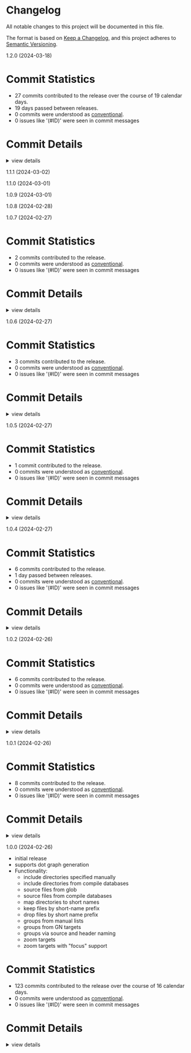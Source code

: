 # Changelog

All notable changes to this project will be documented in this file.

The format is based on [Keep a Changelog](https://keepachangelog.com/en/1.0.0/),
and this project adheres to [Semantic Versioning](https://semver.org/spec/v2.0.0.html).

 1.2.0 (2024-03-18)

# Commit Statistics

<csr-read-only-do-not-edit/>

 - 27 commits contributed to the release over the course of 19 calendar days.
 - 19 days passed between releases.
 - 0 commits were understood as [conventional](https://www.conventionalcommits.org).
 - 0 issues like '(#ID)' were seen in commit messages

# Commit Details

<csr-read-only-do-not-edit/>

<details><summary>view details</summary>

 * **Uncategorized**
    - Add more debug capabilities for compiledb, make the compiledb load more clear ([`cc5084c`](https://github.com/andy31415/igraph/commit/cc5084c8d991b4a0532ab8e7cd5499de064fecf4))
    - Crates update ([`2b88e68`](https://github.com/andy31415/igraph/commit/2b88e68b1c5abe2f20eba0dbcf8cc3a5bdfc46f7))
    - Adjusting changelogs prior to release of include-graph v1.1.1 ([`a76a49a`](https://github.com/andy31415/igraph/commit/a76a49abad65f6a19be4cc90eb9271d44b5ce7c1))
    - Clippy fix ([`00e32ed`](https://github.com/andy31415/igraph/commit/00e32ed7a574dc07bdfc893aa5e1febea900331b))
    - Format and slight output update ([`a1af81c`](https://github.com/andy31415/igraph/commit/a1af81cdf839a1f5fbcd2db303503ec50713e9c2))
    - Bold edges now work ([`543ed2c`](https://github.com/andy31415/igraph/commit/543ed2cb7ecc37411ca79f7419c7fcc3ce9b6842))
    - Add parsing for bold edges ([`6a81588`](https://github.com/andy31415/igraph/commit/6a8158834d49c9c473903c703ab2b74663e43619))
    - More expansion, better maintainability ([`d82638d`](https://github.com/andy31415/igraph/commit/d82638d13a7adb7f79c1ed65e5efa64706c8f251))
    - Adjusting changelogs prior to release of include-graph v1.1.0 ([`cd3f453`](https://github.com/andy31415/igraph/commit/cd3f4539c6c35565449ed5898b7c062d18a7d7c9))
    - Cargo format ([`89ebe92`](https://github.com/andy31415/igraph/commit/89ebe92ba0534068ce9c82ef0a085a4e74e06416))
    - Update config for compiledb to make it clearer ([`9f010a1`](https://github.com/andy31415/igraph/commit/9f010a1b676476bf20b2653bfac41c739f9c6acc))
    - Adjusting changelogs prior to release of include-graph v1.0.9 ([`6f9a138`](https://github.com/andy31415/igraph/commit/6f9a1384d7b29b789cac99948b48ead95d5cc79e))
    - Some doc comments for code to look pretty ([`8bdc874`](https://github.com/andy31415/igraph/commit/8bdc8749acd7fdf481ba4f70beaa892963412b0a))
    - Much more maintainable expansion logic ([`59dba49`](https://github.com/andy31415/igraph/commit/59dba491832b8776c9105bd29b48cc075bc13e48))
    - Move things around a bit ([`59a031f`](https://github.com/andy31415/igraph/commit/59a031f7fbd1baf4a9fc3ad106a93906192ea734))
    - Slight format update ([`1f87653`](https://github.com/andy31415/igraph/commit/1f8765332c5683388ab105ce9cb2e6e0946ba896))
    - Clippy ([`4544240`](https://github.com/andy31415/igraph/commit/45442409ebaf6f0cafc18bbeaf44f5c2210c591c))
    - Much better isolated parsing instructions ([`3f50c54`](https://github.com/andy31415/igraph/commit/3f50c5468fb9f91f696958995bfdb9578ccb193a))
    - Make parsing of variables and assignments a bit more modular ([`d02a1f5`](https://github.com/andy31415/igraph/commit/d02a1f50e9c0a540625d8cee0f6d3e4454b9c961))
    - Start using eyre ... some errors look much nicer ([`c4bcddd`](https://github.com/andy31415/igraph/commit/c4bcddd044da7549403251b9a5440e34332d6d9e))
    - Parsing of compiledb is clearer ([`9b44f56`](https://github.com/andy31415/igraph/commit/9b44f56687141b1f5493e74f894b56c182186d4c))
    - Adjusting changelogs prior to release of include-graph v1.0.8 ([`9ce2f23`](https://github.com/andy31415/igraph/commit/9ce2f231d7b8a63ab50d81723bc28ca2892efb9d))
    - Clippy and format ([`26221af`](https://github.com/andy31415/igraph/commit/26221afb7e335e42201ea4f49408029c1e13f306))
    - Add back coloring of manual groups, add edge coloring capability ([`f4b5997`](https://github.com/andy31415/igraph/commit/f4b59979a223fe009a3346922c96c9c0af8010d8))
    - Add support for manual group coloring. ([`ef09081`](https://github.com/andy31415/igraph/commit/ef09081b8704dfb7946eecc6a6f3e748a91a6515))
    - Prepare for edge coloring ([`23a0beb`](https://github.com/andy31415/igraph/commit/23a0beba4fa5d2230857c93ad39b609af2ddd647))
    - Adjusting changelogs prior to release of include-graph v1.0.7 ([`e555836`](https://github.com/andy31415/igraph/commit/e555836439e655d2d38b516fa2e4bca1c7c3387f))
</details>

 1.1.1 (2024-03-02)

 1.1.0 (2024-03-01)

 1.0.9 (2024-03-01)

 1.0.8 (2024-02-28)

 1.0.7 (2024-02-27)

# Commit Statistics

<csr-read-only-do-not-edit/>

 - 2 commits contributed to the release.
 - 0 commits were understood as [conventional](https://www.conventionalcommits.org).
 - 0 issues like '(#ID)' were seen in commit messages

# Commit Details

<csr-read-only-do-not-edit/>

<details><summary>view details</summary>

 * **Uncategorized**
    - Add support to ignore some GN targets due to duplication or other reasons ([`a1a01a2`](https://github.com/andy31415/igraph/commit/a1a01a2706b7f3286a73a1a0563f6ad2a0602219))
    - Adjusting changelogs prior to release of include-graph v1.0.6 ([`21df8e0`](https://github.com/andy31415/igraph/commit/21df8e0b933d9478c239f9b84e6c0725c6e9dde3))
</details>

 1.0.6 (2024-02-27)

# Commit Statistics

<csr-read-only-do-not-edit/>

 - 3 commits contributed to the release.
 - 0 commits were understood as [conventional](https://www.conventionalcommits.org).
 - 0 issues like '(#ID)' were seen in commit messages

# Commit Details

<csr-read-only-do-not-edit/>

<details><summary>view details</summary>

 * **Uncategorized**
    - Much more canonicalize on paths to remove intermediate symlinks ... works much better with CHIP ([`69a04a1`](https://github.com/andy31415/igraph/commit/69a04a1cda143f3407f76ee7bd81300973830876))
    - Adjusting changelogs prior to release of include-graph v1.0.5 ([`cb92a7b`](https://github.com/andy31415/igraph/commit/cb92a7b96194ebd8326821915551da4c310aeebf))
    - New version: have some debug for gn, support gn full paths ([`518d07e`](https://github.com/andy31415/igraph/commit/518d07e80d23d4e4c21a1c5e17fe980b7f206a30))
</details>

 1.0.5 (2024-02-27)

# Commit Statistics

<csr-read-only-do-not-edit/>

 - 1 commit contributed to the release.
 - 0 commits were understood as [conventional](https://www.conventionalcommits.org).
 - 0 issues like '(#ID)' were seen in commit messages

# Commit Details

<csr-read-only-do-not-edit/>

<details><summary>view details</summary>

 * **Uncategorized**
    - Adjusting changelogs prior to release of include-graph v1.0.4 ([`f589edd`](https://github.com/andy31415/igraph/commit/f589edd18c49febea9aab04f2844a4c455715a29))
</details>

 1.0.4 (2024-02-27)

# Commit Statistics

<csr-read-only-do-not-edit/>

 - 6 commits contributed to the release.
 - 1 day passed between releases.
 - 0 commits were understood as [conventional](https://www.conventionalcommits.org).
 - 0 issues like '(#ID)' were seen in commit messages

# Commit Details

<csr-read-only-do-not-edit/>

<details><summary>view details</summary>

 * **Uncategorized**
    - Update version to 1.0.4 ([`63ac655`](https://github.com/andy31415/igraph/commit/63ac6556e12df4fc15e09aa232cdf8dec2683b70))
    - Remove wrong documentation ([`7ee6fed`](https://github.com/andy31415/igraph/commit/7ee6fedfb991e8b3010fce1829fd63a6aecdd8b4))
    - Revert "Add support for gn run directory to support .gn and args.gni" ([`23967e2`](https://github.com/andy31415/igraph/commit/23967e2ddb3b03f579c5c56e61f58dc7242078a0))
    - Add support for gn run directory to support .gn and args.gni ([`10ada7e`](https://github.com/andy31415/igraph/commit/10ada7edc41962376a8ce7d3c024ab5a16a896c0))
    - Better formatting - this is now readable ([`8a5bf72`](https://github.com/andy31415/igraph/commit/8a5bf72a8b1486fa6c9c13b4ea922cdb81be13f1))
    - Default environment level is ERROR, so make gn errors output as errors ([`51b2168`](https://github.com/andy31415/igraph/commit/51b2168e8ccc94785a14ee534bba04d0205de2b2))
</details>

 1.0.2 (2024-02-26)

# Commit Statistics

<csr-read-only-do-not-edit/>

 - 6 commits contributed to the release.
 - 0 commits were understood as [conventional](https://www.conventionalcommits.org).
 - 0 issues like '(#ID)' were seen in commit messages

# Commit Details

<csr-read-only-do-not-edit/>

<details><summary>view details</summary>

 * **Uncategorized**
    - Release include-graph v1.0.2 ([`752e3a4`](https://github.com/andy31415/igraph/commit/752e3a4ec22eb1b594d7178425e2e2fb4f5de2e2))
    - Adjusting changelogs prior to release of include-graph v1.0.2 ([`fc84729`](https://github.com/andy31415/igraph/commit/fc84729271b5f8daa0f579bb5bf3b3e6cb8a81f9))
    - Bump to version 0.2 for coloring ([`428804f`](https://github.com/andy31415/igraph/commit/428804fc4b8e591f1c7cb9b4ad5ac7402ad3ff43))
    - Adjusting changelogs prior to release of include-graph v1.0.1 ([`17a1ad5`](https://github.com/andy31415/igraph/commit/17a1ad58dd3818d9f330cd82911449a1a62876f0))
    - Adjusting changelogs prior to release of include-graph v1.0.1 ([`03d741c`](https://github.com/andy31415/igraph/commit/03d741cf0cdef1d06709a9597bb69d1168865a9b))
    - Update links to color in/out include links for focused includes ([`74518a4`](https://github.com/andy31415/igraph/commit/74518a456689718ec6002c6e9a291b37a5f0d221))
</details>

 1.0.1 (2024-02-26)

# Commit Statistics

<csr-read-only-do-not-edit/>

 - 8 commits contributed to the release.
 - 0 commits were understood as [conventional](https://www.conventionalcommits.org).
 - 0 issues like '(#ID)' were seen in commit messages

# Commit Details

<csr-read-only-do-not-edit/>

<details><summary>view details</summary>

 * **Uncategorized**
    - Release include-graph v1.0.1 ([`b947975`](https://github.com/andy31415/igraph/commit/b9479750f2ddac7478c3dde5b51870689924bf4e))
    - Adjusting changelogs prior to release of include-graph v1.0.1 ([`539d35a`](https://github.com/andy31415/igraph/commit/539d35ad64316d3af9baafc40ad1a186ce8cf696))
    - Adjusting changelogs prior to release of include-graph v1.0.1 ([`c9f203b`](https://github.com/andy31415/igraph/commit/c9f203b7ab1fc727904293d688cb8d473c162c36))
    - Fix up lock ([`ec28225`](https://github.com/andy31415/igraph/commit/ec2822502698db170741f0711a3a6b0d3b8cc088))
    - Bump patch version to fix up documentation ([`52f7ac9`](https://github.com/andy31415/igraph/commit/52f7ac919d0610b3fef942e9391b5a32a85bfa1b))
    - Release include-graph v1.0.0 ([`41b2c77`](https://github.com/andy31415/igraph/commit/41b2c77a9d6c6f8159a73ba54e8bf4aa162980b6))
    - Release include-graph v1.0.0 ([`027b1b3`](https://github.com/andy31415/igraph/commit/027b1b385a1d985d0b1ed6e4d9e7de1231ecf7d0))
    - Fix up the name of the binary ([`7d56042`](https://github.com/andy31415/igraph/commit/7d56042d84b0bba9d0443b7d9a9d0ff3cab387ca))
</details>

 1.0.0 (2024-02-26)

* initial release
* supports dot graph generation
* Functionality:
  - include directories specified manually
  - include directories from compile databases
  - source files from glob
  - source files from compile databases
  - map directories to short names
  - keep files by short-name prefix
  - drop files by short name prefix
  - groups from manual lists
  - groups from GN targets
  - groups via source and header naming
  - zoom targets
  - zoom targets with "focus" support

# Commit Statistics

<csr-read-only-do-not-edit/>

 - 123 commits contributed to the release over the course of 16 calendar days.
 - 0 commits were understood as [conventional](https://www.conventionalcommits.org).
 - 0 issues like '(#ID)' were seen in commit messages

# Commit Details

<csr-read-only-do-not-edit/>

<details><summary>view details</summary>

 * **Uncategorized**
    - Release include-graph v1.0.0 ([`cd6f0e8`](https://github.com/andy31415/igraph/commit/cd6f0e87cf1ff814857e62fceff32bd53bd4a446))
    - Drop documentation field from cargo.toml ... seemns broken ([`2991627`](https://github.com/andy31415/igraph/commit/2991627eb1ebbdac4057f878e6ccd8dc421f538a))
    - Release include-graph v1.0.0 ([`8914737`](https://github.com/andy31415/igraph/commit/891473736186c036b716a215df7b28acf43190b5))
    - Another update with changelog list ([`5eaf8a1`](https://github.com/andy31415/igraph/commit/5eaf8a164c7aaeecfd10e12f58689b7d6049baad))
    - Move things around in readme ([`ccd5ff3`](https://github.com/andy31415/igraph/commit/ccd5ff3c31338acdfa50be57025b38627d3b227b))
    - Re-format release ([`9884ce0`](https://github.com/andy31415/igraph/commit/9884ce0028a44ee4ca6199724cb75b12c620d40e))
    - Adjusting changelogs prior to release of include-graph v1.0.0 ([`7841be3`](https://github.com/andy31415/igraph/commit/7841be3936f611f0eac06ec4baf2ffd38a24f8d7))
    - Changelog version bump ([`affbf37`](https://github.com/andy31415/igraph/commit/affbf373e768503d829a7e7815b5dc0b2128fad7))
    - Version 1.0 because I want to release it ([`6264e20`](https://github.com/andy31415/igraph/commit/6264e2063a1a5477efc8c373d76d7da0e10c98c2))
    - Update because we want docs ([`6b11780`](https://github.com/andy31415/igraph/commit/6b11780293efe485e6041bd42483bd705c51e0f0))
    - Slight doc change ([`e34bcaf`](https://github.com/andy31415/igraph/commit/e34bcafa24fe7f746bda9abd0a4a5c4ab18bddcd))
    - Preparing for release ([`c16a302`](https://github.com/andy31415/igraph/commit/c16a30205891185231405192807d493a3bed6c1c))
    - Fix include after name change ([`4ebbf14`](https://github.com/andy31415/igraph/commit/4ebbf14e5b306a0588d0e793459479b83c053dac))
    - Prepare for publish: cleaner example, fill in more cargotoml, igraph name seems already used ([`18889da`](https://github.com/andy31415/igraph/commit/18889da67bcd2473445d54a61e6d1797688dc9e7))
    - Better separation ([`e05d647`](https://github.com/andy31415/igraph/commit/e05d647155b1cffebc73ff0d80dc813b9f4d99c9))
    - Separate out zoomed in graphs from the rest, so they do not miz ([`06d1add`](https://github.com/andy31415/igraph/commit/06d1add08354cdc292034a045ebe164ed673706b))
    - Cargo clippy and format ([`5cd4475`](https://github.com/andy31415/igraph/commit/5cd4475bddda8e6649e487f06c18f2d6edea9a89))
    - Fix naming ([`9b6f3ad`](https://github.com/andy31415/igraph/commit/9b6f3ad192951bbaf2da4c67824b1eaebf803035))
    - Add a no-deps group ([`0e70d6e`](https://github.com/andy31415/igraph/commit/0e70d6e67703b870d03f4f8fb9eb3d7406f8e6ac))
    - Get sources from compiledb ([`7c98a2e`](https://github.com/andy31415/igraph/commit/7c98a2e09dc33ad0cce87298451840e6e12a7f4f))
    - Warn if glob is broken ([`697dc60`](https://github.com/andy31415/igraph/commit/697dc6080017a0598130f4eb533b49da05885066))
    - More support for nice formatting for debugging ([`9b2925d`](https://github.com/andy31415/igraph/commit/9b2925d2bbf0d303aa1e702d84e799714f293470))
    - Better include-extract formatting ([`752749a`](https://github.com/andy31415/igraph/commit/752749a6be029b25a44ecb1a068c69a3a63f7285))
    - Add a log of what includes are found ([`2e2e29c`](https://github.com/andy31415/igraph/commit/2e2e29c11284cba002bd86506fc01cacc54cf023))
    - Clean up examples ([`03f2761`](https://github.com/andy31415/igraph/commit/03f2761f2ebe9e5cf3c61c4d5c7668e3d75eb964))
    - Bump version, add author in toml ([`08b8d70`](https://github.com/andy31415/igraph/commit/08b8d7024d6a548bed9c0bc2429056c14242ae46))
    - Merge branch 'master' of github.com:andy31415/igraph ([`11290e5`](https://github.com/andy31415/igraph/commit/11290e5f80ecf5bdfb03693f2f3105c8ee9893cd))
    - Change license: I did not keep anything from the original leptos sample (because leptos was a pain) so for now this is a stand-alone app developed from scratch. Changed my name as copyright ([`66fb6bb`](https://github.com/andy31415/igraph/commit/66fb6bb4a0d37c6d3a0382a06cdde4431c72551d))
    - Create rust.yml ([`38f97be`](https://github.com/andy31415/igraph/commit/38f97bea01f86badd46d86f37d499e0814e6f364))
    - More text ([`1edc76a`](https://github.com/andy31415/igraph/commit/1edc76ab8ad7051c0e578d330955f33ce50ca899))
    - Updated readme ([`3a7f303`](https://github.com/andy31415/igraph/commit/3a7f30362bc6c07ef484911312e524b06414d44f))
    - Debug fixes ([`d72a46d`](https://github.com/andy31415/igraph/commit/d72a46dffc7c4a2286a4432c08a462b4d5138960))
    - Minor fixes ([`f2ea3e5`](https://github.com/andy31415/igraph/commit/f2ea3e5498b6f9686a9eb00f7795b4bef77d6d81))
    - Formattig and focus works ([`17bb5b8`](https://github.com/andy31415/igraph/commit/17bb5b8c9a0fea1fd413619b01bceb58631056ff))
    - Prepare for focused zoom ([`2c47bb3`](https://github.com/andy31415/igraph/commit/2c47bb3c9994ebd0f5cab532c5704ef96eead520))
    - Better layout and coloring ... this starts being usable ([`a3e7861`](https://github.com/andy31415/igraph/commit/a3e78619d903c900affcc55cf92e404ec9a5d387))
    - Remove circular links ([`73f167c`](https://github.com/andy31415/igraph/commit/73f167ca5fd009fc204af5d4e7febacb46f966fc))
    - Zoom works nice ([`464889c`](https://github.com/andy31415/igraph/commit/464889c9e73b991e7624aeb44b995d862c7c356e))
    - Zoom looks much nicer now, except colors ([`2b7409c`](https://github.com/andy31415/igraph/commit/2b7409ccf04615013b0cbe848be7cd744c23da64))
    - Some formatting for example, however overall zoom logic MUST be fixed ([`0ae7b2f`](https://github.com/andy31415/igraph/commit/0ae7b2fa7b75af148606c234ffeb33cd7d77acaa))
    - Better zoom support, however gv seems a bit off here ... ([`6dc6470`](https://github.com/andy31415/igraph/commit/6dc6470be1ec6cdb4a83ca9b27c9b57d29f7bd8a))
    - Format ([`63817a3`](https://github.com/andy31415/igraph/commit/63817a315d4c217bca9d6c1d0808d548e2ef685e))
    - A bit of work on linkages and display ... mostly works EXCEPT zoom ([`1551167`](https://github.com/andy31415/igraph/commit/15511670072765b92b5cf4f72ad8deb77b745cef))
    - Drop support as it seems needed ([`3da800d`](https://github.com/andy31415/igraph/commit/3da800d7f378ea6650c2d560acd81011b4db9780))
    - Format and clippy ([`11da8f5`](https://github.com/andy31415/igraph/commit/11da8f5934c824e5b799a1c973b67dabeb1e8b3d))
    - Coloring ability ... still way too busy ([`95b5c63`](https://github.com/andy31415/igraph/commit/95b5c63f4bf8df6a28bd1c9313e4a966aee6ca99))
    - Templates and formatting ([`4e9abfe`](https://github.com/andy31415/igraph/commit/4e9abfe0acc5b49a9e57b4f34d9470304b3d98b3))
    - Started rendering things ([`37ada41`](https://github.com/andy31415/igraph/commit/37ada41137f7da5331aa6383913e6e974336e1d2))
    - Start preparing for actual output. Arg parser works ([`ec4c331`](https://github.com/andy31415/igraph/commit/ec4c331c28f8925afc22f26507413b6c16bbde2e))
    - Sample_api update to minimize errors ([`b86b4f3`](https://github.com/andy31415/igraph/commit/b86b4f3a735d97671a4a9e2fbeae13148f148905))
    - Clippy, format and support for config seems full ([`12b6714`](https://github.com/andy31415/igraph/commit/12b67145dbc9b6980e976f45a4364e4160399c74))
    - Graph links must have both source and destination ([`d39384b`](https://github.com/andy31415/igraph/commit/d39384b691da8115a48e22fb98443a6ce52b9a84))
    - Format ([`d7d267a`](https://github.com/andy31415/igraph/commit/d7d267a2003985b43bd6a3b4c6db37cb22c1d431))
    - Add support for grouping source and headers ([`87ad46e`](https://github.com/andy31415/igraph/commit/87ad46e1ac9088b5516fa90fe4b9bf901d67881d))
    - Start to support adding groups ([`9314d86`](https://github.com/andy31415/igraph/commit/9314d86e01427cc05a60715205e8b6bd09e74ee8))
    - Start to support adding groups ([`f27d69f`](https://github.com/andy31415/igraph/commit/f27d69fc31a621e540f29d6be9da2168d95ed500))
    - More tests ([`fc72168`](https://github.com/andy31415/igraph/commit/fc72168fe52e734508c7f4efdf9501ab58ad531a))
    - Format and clippy ([`c921015`](https://github.com/andy31415/igraph/commit/c921015de7585dad3b658feccbb2533c67eb4564))
    - Validate variable expansion ([`e70bcfc`](https://github.com/andy31415/igraph/commit/e70bcfc43c21f6d58a28b1b52f5d977b3aa4f360))
    - Better tests and parsing of map is MUCH better ([`df59f86`](https://github.com/andy31415/igraph/commit/df59f86deda02841061098669b6997f7e7190cf1))
    - More tests ([`c13814a`](https://github.com/andy31415/igraph/commit/c13814a4ca2806c4132961700433f084b6d7536d))
    - Some unit tests started for parsing things ([`720d05c`](https://github.com/andy31415/igraph/commit/720d05c94a1b9fea030335b61979cd611e6b962d))
    - Format ([`3f122d6`](https://github.com/andy31415/igraph/commit/3f122d633f6df3d867ad9b0af5487c8fbc744710))
    - Remove leptos ... this seems something we should not have started to begin with ([`d9bf3dc`](https://github.com/andy31415/igraph/commit/d9bf3dc6ce61e772424d80536c06197c8ea8af27))
    - Some renames because igraph::igraph sounds silly ([`6bf68b7`](https://github.com/andy31415/igraph/commit/6bf68b7853da7983f92a50cd4c8b5e52f52a888c))
    - Full instruction parsing ([`e8572af`](https://github.com/andy31415/igraph/commit/e8572afd0ec66a290589f03f4d0449aee46db78b))
    - Avoid warning ([`52d1428`](https://github.com/andy31415/igraph/commit/52d1428b8e5eead6fc9f49865314f529f62da209))
    - More parsing works - we have GN bits ([`b8b499a`](https://github.com/andy31415/igraph/commit/b8b499a1b505e7525e7a40edcdc7c0d7b0a4611e))
    - Format ([`0b43644`](https://github.com/andy31415/igraph/commit/0b43644f53f44c153840e42eb5db99cb5431c356))
    - Zoom also seems to work ... only the more difficult parser remained ([`78bcd47`](https://github.com/andy31415/igraph/commit/78bcd47cf97ccc73019b8713546f7f8709f180e7))
    - Zoom items parse ([`c76a2a4`](https://github.com/andy31415/igraph/commit/c76a2a446e71a9bc12a007714ecfaf23d9b5d00f))
    - Parse map instructions ([`3c7d0b5`](https://github.com/andy31415/igraph/commit/3c7d0b5316b42e8889328a712fc8758f35751a47))
    - Parse globbing and include directory instructions ([`c9c2c6a`](https://github.com/andy31415/igraph/commit/c9c2c6a4c7ff3014c251ac565a4d7070a1439186))
    - Add some variable resolution for our sample api ([`4640f22`](https://github.com/andy31415/igraph/commit/4640f22b095fdfe75d7efeede4eecb4c99a7c519))
    - Add some variable resolution for our sample api ([`3a6c7c7`](https://github.com/andy31415/igraph/commit/3a6c7c7e8a73250c1e02af49304e1f82c12193ba))
    - Full path logic support ([`534990b`](https://github.com/andy31415/igraph/commit/534990b11dcd6dba966a306e98e26fa8847d35d8))
    - Add support for loading GN grouping information ([`9bcc9fb`](https://github.com/andy31415/igraph/commit/9bcc9fb9e1f627c898fd03d98d9367cc99351151))
    - Add nom since I would like some parse instructions ([`b939bf1`](https://github.com/andy31415/igraph/commit/b939bf1ec73c8203f6e94b2c5c821f8be9289b4b))
    - More readable code ([`25998da`](https://github.com/andy31415/igraph/commit/25998dacce6afc601cb796c95964ee9b0ed897c8))
    - Start using join ... seems better ([`ea22c63`](https://github.com/andy31415/igraph/commit/ea22c63354e09db5b1fb9ee94d74db5a1b639262))
    - Bump channel a lot ([`347a9b2`](https://github.com/andy31415/igraph/commit/347a9b2b46f4345c184e68f1dc49306e8190a0e0))
    - Better code organization. Includes, mappings and compiledb parsing all ready ([`6462082`](https://github.com/andy31415/igraph/commit/6462082b1515f4c5a4e78b6bbd4b18a856e2d317))
    - Format ([`ac5e579`](https://github.com/andy31415/igraph/commit/ac5e57971c91b95829f8ce7cb1885bb419425748))
    - Better file type logic ([`a0930e1`](https://github.com/andy31415/igraph/commit/a0930e13de13bb74f3af57e86dc5d9571f3daafe))
    - Move path mapper logic ([`962aa5c`](https://github.com/andy31415/igraph/commit/962aa5cefdbf61f0059c824ef9b7804eae0db302))
    - Split out parsing logic ([`3ead6b3`](https://github.com/andy31415/igraph/commit/3ead6b3eab62f007cd4651698fe8964bfe3d47e8))
    - Minor comment update ([`694ce99`](https://github.com/andy31415/igraph/commit/694ce99ea6e4410bb9318ce8947872e6e2a79f0e))
    - Move to more tokio ([`bd74557`](https://github.com/andy31415/igraph/commit/bd745578fcb8befcd8252fb30dcd490b5f987690))
    - Fast processing ([`74ff1fa`](https://github.com/andy31415/igraph/commit/74ff1fadae10d8a9e602f893e53f2041b2e72a6a))
    - Fmt ([`48df1a8`](https://github.com/andy31415/igraph/commit/48df1a8d2c2f600aa4138bc8edecf6fdd2bd1c13))
    - Less cloning ([`bfb17fd`](https://github.com/andy31415/igraph/commit/bfb17fd959a057c22ae2e39e1971115a1d7cf36a))
    - Format ([`53a9e8c`](https://github.com/andy31415/igraph/commit/53a9e8cb792537d84d6f189764822a8b75d3b51f))
    - Format and clippy ([`a2dddf7`](https://github.com/andy31415/igraph/commit/a2dddf7385239b41ab723b97b1e8906c96f01689))
    - Multithreading ([`2df638c`](https://github.com/andy31415/igraph/commit/2df638cc741bea5df7cc0f048f2539dea34521a1))
    - Minor updates, it takes 1s to process all includes ([`edf6d21`](https://github.com/andy31415/igraph/commit/edf6d21214ead0758c153a11cf142d4564dba82c))
    - Format ([`b0b0b54`](https://github.com/andy31415/igraph/commit/b0b0b544f2a6edf6e6f2bd8e35e4961a8a9702b7))
    - Add ability to iterate faster via an example (with watchexect) ([`902e4c9`](https://github.com/andy31415/igraph/commit/902e4c9c9c16368f5cf5b690b5b25478a234c2f9))
    - Use only resources ... we can build from here if we make a nice api ([`368376a`](https://github.com/andy31415/igraph/commit/368376abfb928ce3e1bc108a40aff866c7a0fafe))
    - Removed some bits ([`43d7dfe`](https://github.com/andy31415/igraph/commit/43d7dfe5000c5b3c323ef4fc56ab66d42b1e4697))
    - Suspense seems to work ... ([`f14ee02`](https://github.com/andy31415/igraph/commit/f14ee0253a1c9f6c7e072052d0fc8401271b1d1c))
    - Keep only the compile database reloader ([`2653eac`](https://github.com/andy31415/igraph/commit/2653eacf806efb96c10daf18b3c29128a56dfe0f))
    - Format ([`d7a2df0`](https://github.com/andy31415/igraph/commit/d7a2df0d483411d83d2d6825a1ea23f056e1c2ae))
    - A leptos action that actually does something ... although making this in a full webapp will be a pain... ([`5aa0c81`](https://github.com/andy31415/igraph/commit/5aa0c81772512e6c38c24f9de33b3d24ad2aca55))
    - Add carto features all as well ([`4e7d671`](https://github.com/andy31415/igraph/commit/4e7d671e9be92e87a90cf5f6a986d6cfbeea839d))
    - Make sure all features are enabled ([`5103a89`](https://github.com/andy31415/igraph/commit/5103a89ac430db34f28959b9c11a2132d26ecb7a))
    - Make rustfmt work ([`9ce8d57`](https://github.com/andy31415/igraph/commit/9ce8d57776a1c697fd3fc9eefac22597eaa1a152))
    - Initial copy of a leptos example app ... I do not yet know how to even pass in command line args... ([`74195cb`](https://github.com/andy31415/igraph/commit/74195cbbd439f0e6b9b4ad2187c03de8a6bcb02b))
    - A bit of axum and leptos that work ... will see how this behaves... ([`336f0f4`](https://github.com/andy31415/igraph/commit/336f0f45f262fc9c20c31ad09967dc447bb8fa95))
    - Starting with a web server ... for now use axum ([`0d19d52`](https://github.com/andy31415/igraph/commit/0d19d52b766d7af3e3445be66412aace5258102b))
    - Make clippy happy ([`f090457`](https://github.com/andy31415/igraph/commit/f090457fc2967afd2f6d3c5ada9f71a5359a580e))
    - Clippy ([`adbe916`](https://github.com/andy31415/igraph/commit/adbe9164114eaa68696c87926a1c00544fc0d87e))
    - Include resolution works ([`506de70`](https://github.com/andy31415/igraph/commit/506de70f384b08990520f791b28919f985d249bb))
    - Format and clippy ([`0383100`](https://github.com/andy31415/igraph/commit/0383100c469446faeed3fae3560d4da0eddfa6e1))
    - Prepare for include recognition ([`7de2b58`](https://github.com/andy31415/igraph/commit/7de2b58f7e3cff67e96741694d69653db60f2ecb))
    - Switch to env-filter for logging ... better control ([`9c4715c`](https://github.com/andy31415/igraph/commit/9c4715c4e2e670f4504f98656cf57c06ade76a66))
    - Some updates ([`26517d2`](https://github.com/andy31415/igraph/commit/26517d2929156304adaaaaf3cf71c59784d32169))
    - Compile database parsing is fully functional ([`6d4dbb1`](https://github.com/andy31415/igraph/commit/6d4dbb1d169e87985fb211cceea11ff7f46986f3))
    - Set up collecting names of everything ([`a4fbe2c`](https://github.com/andy31415/igraph/commit/a4fbe2caba2d7a23857b8126e33752c1212ffa42))
    - Better debug ([`d3edff5`](https://github.com/andy31415/igraph/commit/d3edff51b2e1a059219ea9262dba3cc9447b2c9c))
    - Clippy and fix naming ([`27f8af2`](https://github.com/andy31415/igraph/commit/27f8af20e4fab50e3480bae5c1eb55972700e942))
    - Can serde-parse the compile database ([`2e48dd8`](https://github.com/andy31415/igraph/commit/2e48dd8141bc713aa1afc7335a6f23d0351fd9aa))
    - Add serde ([`911897b`](https://github.com/andy31415/igraph/commit/911897b3ff577c3644f0033b1ea507e65a123bf6))
    - Some initial version ... I would like to try out rust bits ([`1ba260a`](https://github.com/andy31415/igraph/commit/1ba260a102cd8924b559007e4e35da404a9a8456))
</details>


